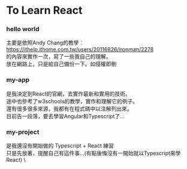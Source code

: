 # To Learn React

### hello world

主要是依照Andy Chang的教學︰\
https://ithelp.ithome.com.tw/users/20116826/ironman/2278 \
的內容來實作一次，寫了一些我自己的理解。\
放在網路上，只是給自己備份一下。如侵權即刪

### my-app

是我決定到React的官網，去實作最新和實用的技術。\
途中也參考了w3schools的教學，實作和理解它的例子。\
還有很多很多來源，我都有在程式碼中以注解列出來。\
目前告一段落，要去學習Angular和Typescript了…

### my-project

是我還沒有開始做的 Typescript + React 練習\
只是先放著，提醒自己有這件事…(有點後悔沒有一開始就以Typescript來學React) \
